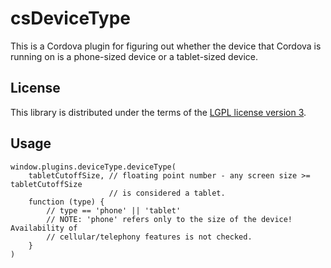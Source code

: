 csDeviceType
============

This is a Cordova plugin for figuring out whether the device that Cordova is running on is a
phone-sized device or a tablet-sized device.


License
-------

This library is distributed under the terms of the [LGPL license version 3](https://www.gnu.org/licenses/lgpl.html).


Usage
-----

    window.plugins.deviceType.deviceType(
        tabletCutoffSize, // floating point number - any screen size >= tabletCutoffSize
                          // is considered a tablet.
        function (type) {
            // type == 'phone' || 'tablet'
            // NOTE: 'phone' refers only to the size of the device! Availability of
            // cellular/telephony features is not checked.
        }
    )
